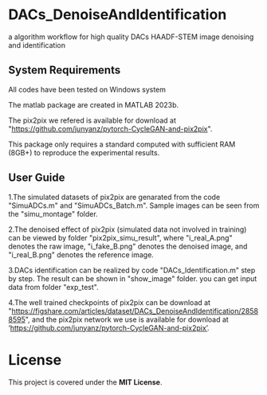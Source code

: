 # DACs_DenoiseAndIdentification
a algorithm workflow for high quality DACs HAADF-STEM image denoising and identification
## System Requirements
All codes have been tested on Windows system

The matlab package are created in MATLAB 2023b.

The pix2pix we refered is available for download at "https://github.com/junyanz/pytorch-CycleGAN-and-pix2pix".

This package only requires a standard computed with sufficient RAM (8GB+) to reproduce the experimental results.

## User Guide
1.The simulated datasets of pix2pix are genarated from the code "SimuADCs.m" and "SimuADCs_Batch.m".
Sample images can be seen from the "simu_montage" folder.

2.The denoised effect of pix2pix (simulated data not involved in training) can be viewed by folder "pix2pix_simu_result",
where "i_real_A.png"  denotes the raw image, "i_fake_B.png" denotes the denoised image, and "i_real_B.png" denotes the reference image.

3.DACs identification can be realized by code "DACs_Identification.m" step by step. The result can be shown in "show_image" folder.
you can get input data from folder "exp_test".

4.The well trained checkpoints of pix2pix can be download at "https://figshare.com/articles/dataset/DACs_DenoiseAndIdentification/28588595", 
and the pix2pix network we use is available for download at ‘https://github.com/junyanz/pytorch-CycleGAN-and-pix2pix’.

# License

This project is covered under the **MIT License**.
